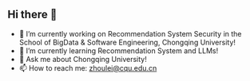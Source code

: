 ## Hi there 👋

<!--
**Loche2/Loche2** is a ✨ _special_ ✨ repository because its `README.md` (this file) appears on your GitHub profile.

Here are some ideas to get you started:

- 🔭 I’m currently working on ...
- 🌱 I’m currently learning ...
- 👯 I’m looking to collaborate on ...
- 🤔 I’m looking for help with ...
- 💬 Ask me about ...
- 📫 How to reach me: ...
- 😄 Pronouns: ...
- ⚡ Fun fact: ...
-->

- 🔭 I’m currently working on Recommendation System Security in the School of BigData & Software Engineering, Chongqing University!
- 🌱 I’m currently learning Recommendation System and LLMs!
- 💬 Ask me about Chongqing University!
- 📫 How to reach me: zhoulei@cqu.edu.cn
